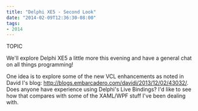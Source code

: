 ```yaml
---
title: "Delphi XE5 - Second Look"
date: "2014-02-09T12:36:30-08:00"
tags:
- 2014
---
```


TOPIC

We'll explore Delphi XE5 a little more this evening and have a general chat on all things programming!

One idea is to explore some of the new VCL enhancements as noted in David I's blog: http://blogs.embarcadero.com/davidi/2013/12/02/43032/.  Does anyone have experience using Delphi's Live Bindings?  I'd like to see how that compares with some of the XAML/WPF stuff I've been dealing with.
